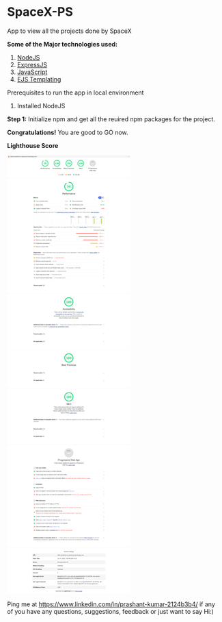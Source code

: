 # SpaceX-PS
App to view all the projects done by SpaceX

<b>Some of the Major technologies used:</b>
1. <a href="https://nodejs.org/" target="_blank">NodeJS</a>
2. <a href="https://expressjs.com/" target="_blank">ExpressJS</a>
3. <a href="https://javascript.info/" target="_blank">JavaScript</a>
4. <a href="https://ejs.co/" target="_blank">EJS Templating</a>



Prerequisites to run the app in local environment
1. Installed NodeJS


<b>Step 1:</b>
Initialize npm and get all the reuired npm packages for the project.

<b>Congratulations!</b> You are good to GO now.


<b>Lighthouse Score</b>

<img src='lighthouse/spacex-lighthouse.png' alt="App to view all the projects done by SpaceX">

Ping me at https://www.linkedin.com/in/prashant-kumar-2124b3b4/
if any of you have any questions, suggestions, feedback or just want to say Hi:)
